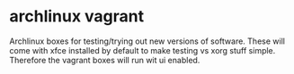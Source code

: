 archlinux vagrant
=================

Archlinux boxes for testing/trying out new versions of software.
These will come with xfce installed by default to make testing vs xorg stuff
simple.
Therefore the vagrant boxes will run wit ui enabled.

